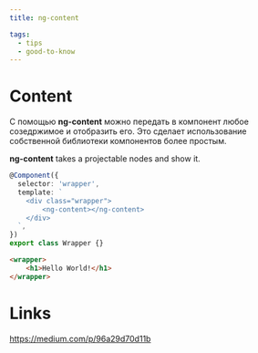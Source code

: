 ```yaml
---
title: ng-content

tags:
  - tips
  - good-to-know
---
```


# Content
С помощью **ng-content** можно передать в компонент любое созедржимое и отобразить его. Это сделает использование собственной библиотеки компонентов более простым.

**ng-content** takes a projectable nodes and show it. 

```typescript
@Component({
  selector: 'wrapper',
  template: `
    <div class="wrapper">
        <ng-content></ng-content>
    </div>
  `,
})
export class Wrapper {}
```

```html
<wrapper>
    <h1>Hello World!</h1>
</wrapper>
```

# Links
https://medium.com/p/96a29d70d11b
